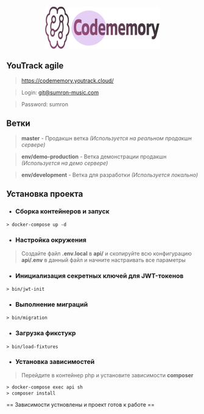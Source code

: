 <p align="center">
    <img src="/bin/assets/codememory-logo.svg" alt="Codememory company" width="300" height="110"/>
</p>

## YouTrack agile
> https://codememory.youtrack.cloud/

> Login: git@sumron-music.com

> Password: sumron

## Ветки

> **master** - Продакшн ветка _(Используется на реальном продакшн сервере)_

> **env/demo-production** - Ветка демонстрации продакшн _(Используется на демо сервере)_

> **env/development** - Ветка для разработки _(Используется локально)_

## Установка проекта

- ### Сборка контейнеров и запуск
```
> docker-compose up -d
```

- ### Настройка окружения

> Создайте файл __.env.local__ в __api/__ и скопируйте всю конфигурацию __api/.env__ в данный файл и начните настраивать все параметры

- ### Инициализация секретных ключей для JWT-токенов
```
> bin/jwt-init
```

- ### Выполнение миграций
```
> bin/migration
```

- ### Загрузка фикстукр
```
> bin/load-fixtures
```

- ### Установка зависимостей
> Перейдите в контейнер php и установите зависимости __composer__
```
> docker-compose exec api sh
> composer install
```

== Зависимости устновлены и проект готов к работе ==
